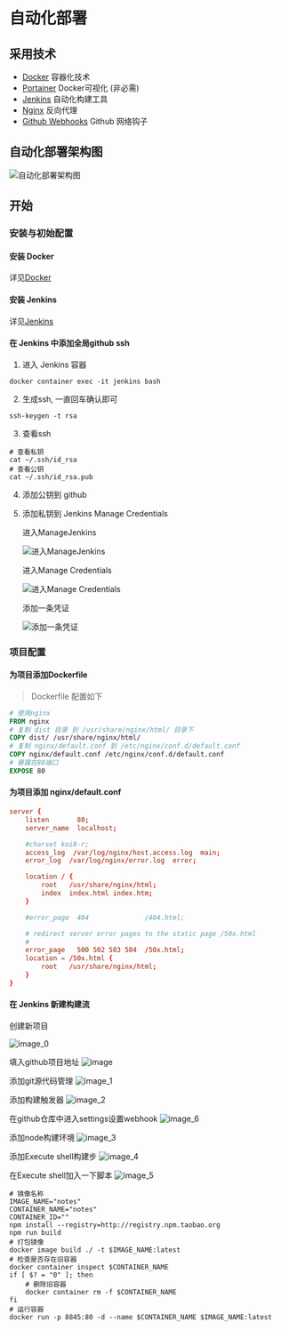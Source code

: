 # 自动化部署

## 采用技术

- [Docker](https://www.docker.com/) 容器化技术
- [Portainer](https://www.portainer.io/) Docker可视化 (非必需)
- [Jenkins](https://www.jenkins.io/) 自动化构建工具
- [Nginx](https://www.nginx.com/) 反向代理
- [Github Webhooks](https://docs.github.com/en/developers/webhooks-and-events/about-webhooks#:~:text=Webhooks%20allow%20you%20to%20build,to%20the%20webhook's%20configured%20URL.)
  Github 网络钩子


## 自动化部署架构图

![自动化部署架构图](~@images/auto/image_6.svg)<!-- @IGNORE PREVIOUS: link -->

## 开始

### 安装与初始配置

#### 安装 Docker

详见[Docker](/notes/docker.html)<!-- @IGNORE PREVIOUS: link -->

#### 安装 Jenkins

详见[Jenkins](/notes/jenkins.html)<!-- @IGNORE PREVIOUS: link -->

#### 在 Jenkins 中添加全局github ssh

1. 进入 Jenkins 容器

```shell script
docker container exec -it jenkins bash
```

2. 生成ssh, 一直回车确认即可

```shell scriptimage.png
ssh-keygen -t rsa
```

3. 查看ssh

```shell script
# 查看私钥
cat ~/.ssh/id_rsa
# 查看公钥
cat ~/.ssh/id_rsa.pub
```

4. 添加公钥到 github

5. 添加私钥到 Jenkins Manage Credentials

    进入ManageJenkins

    ![进入ManageJenkins](~@images/auto/image_9.png)<!-- @IGNORE PREVIOUS: link -->

    进入Manage Credentials

    ![进入Manage Credentials](~@images/auto/image_8.png)<!-- @IGNORE PREVIOUS: link -->

    添加一条凭证

    ![添加一条凭证](~@images/auto/image_7.png)<!-- @IGNORE PREVIOUS: link -->

### 项目配置

#### 为项目添加Dockerfile

> Dockerfile 配置如下

```dockerfile
# 使用nginx
FROM nginx
# 复制 dist 目录 到 /usr/share/nginx/html/ 目录下
COPY dist/ /usr/share/nginx/html/
# 复制 nginx/default.conf 到 /etc/nginx/conf.d/default.conf
COPY nginx/default.conf /etc/nginx/conf.d/default.conf
# 暴露在80端口
EXPOSE 80
```

#### 为项目添加 nginx/default.conf

```conf
server {
    listen       80;
    server_name  localhost;

    #charset koi8-r;
    access_log  /var/log/nginx/host.access.log  main;
    error_log  /var/log/nginx/error.log  error;

    location / {
        root   /usr/share/nginx/html;
        index  index.html index.htm;
    }

    #error_page  404              /404.html;

    # redirect server error pages to the static page /50x.html
    #
    error_page   500 502 503 504  /50x.html;
    location = /50x.html {
        root   /usr/share/nginx/html;
    }
}
```


#### 在 Jenkins 新建构建流

创建新项目

![image_0](~@images/auto/image_0.png)<!-- @IGNORE PREVIOUS: link -->

填入github项目地址
![image](~@images/auto/image.png)<!-- @IGNORE PREVIOUS: link -->

添加git源代码管理
![image_1](~@images/auto/image_1.png)<!-- @IGNORE PREVIOUS: link -->

添加构建触发器
![image_2](~@images/auto/image_2.png)<!-- @IGNORE PREVIOUS: link -->

在github仓库中进入settings设置webhook
![image_6](~@images/auto/image_6.png)<!-- @IGNORE PREVIOUS: link -->

添加node构建环境
![image_3](~@images/auto/image_3.png)<!-- @IGNORE PREVIOUS: link -->

添加Execute shell构建步
![image_4](~@images/auto/image_4.png)<!-- @IGNORE PREVIOUS: link -->

在Execute shell加入一下脚本
![image_5](~@images/auto/image_5.png)<!-- @IGNORE PREVIOUS: link -->

```shell
# 镜像名称
IMAGE_NAME="notes"
CONTAINER_NAME="notes"
CONTAINER_ID=""
npm install --registry=http://registry.npm.taobao.org
npm run build
# 打包镜像
docker image build ./ -t $IMAGE_NAME:latest
# 检查是否存在旧容器
docker container inspect $CONTAINER_NAME
if [ $? = "0" ]; then
    # 删除旧容器
    docker container rm -f $CONTAINER_NAME
fi
# 运行容器
docker run -p 8845:80 -d --name $CONTAINER_NAME $IMAGE_NAME:latest  
```

